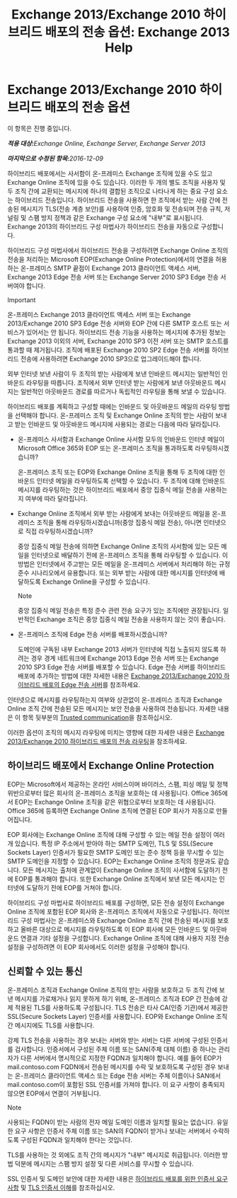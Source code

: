 ﻿---
title: 'Exchange 2013/Exchange 2010 하이브리드 배포의 전송 옵션: Exchange 2013 Help'
TOCTitle: Exchange 2013/Exchange 2010 하이브리드 배포의 전송 옵션
ms:assetid: 57f93b81-d153-4f0d-81f6-085130319803
ms:mtpsurl: https://technet.microsoft.com/ko-kr/library/Dn393960(v=EXCHG.150)
ms:contentKeyID: 59635561
ms.date: 01/10/2018
mtps_version: v=EXCHG.150
ms.translationtype: HT
---

# Exchange 2013/Exchange 2010 하이브리드 배포의 전송 옵션

이 항목은 진행 중입니다.  

_<strong>적용 대상:</strong>Exchange Online, Exchange Server, Exchange Server 2013_

_<strong>마지막으로 수정된 항목:</strong>2016-12-09_

하이브리드 배포에서는 사서함이 온-프레미스 Exchange 조직에 있을 수도 있고 Exchange Online 조직에 있을 수도 있습니다. 이러한 두 개의 별도 조직을 사용자 및 두 조직 간에 교환되는 메시지에 하나의 결합된 조직으로 나타나게 하는 중요 구성 요소는 하이브리드 전송입니다. 하이브리드 전송을 사용하면 한 조직에서 받는 사람 간에 전송된 메시지가 TLS(전송 계층 보안)를 사용하여 인증, 암호화 및 전송되며 전송 규칙, 저널링 및 스팸 방지 정책과 같은 Exchange 구성 요소에 "내부"로 표시됩니다. Exchange 2013의 하이브리드 구성 마법사가 하이브리드 전송을 자동으로 구성합니다.

하이브리드 구성 마법사에서 하이브리드 전송을 구성하려면 Exchange Online 조직의 전송을 처리하는 Microsoft EOP(Exchange Online Protection)에서의 연결을 허용하는 온-프레미스 SMTP 끝점이 Exchange 2013 클라이언트 액세스 서버, Exchange 2013 Edge 전송 서버 또는 Exchange Server 2010 SP3 Edge 전송 서버여야 합니다.


> [!IMPORTANT]
> 온-프레미스 Exchange 2013 클라이언트 액세스 서버 또는 Exchange 2013/Exchange 2010 SP3 Edge 전송 서버와 EOP 간에 다른 SMTP 호스트 또는 서비스가 있어서는 안 됩니다. 하이브리드 전송 기능을 사용하는 메시지에 추가된 정보는 Exchange 2013 이외의 서버, Exchange 2010 SP3 이전 서버 또는 SMTP 호스트를 통과할 때 제거됩니다. 조직에 배포된 Exchange 2010 SP2 Edge 전송 서버를 하이브리드 전송에 사용하려면 Exchange 2010 SP3으로 업그레이드해야 합니다.



외부 인터넷 보낸 사람이 두 조직의 받는 사람에게 보낸 인바운드 메시지는 일반적인 인바운드 라우팅을 따릅니다. 조직에서 외부 인터넷 받는 사람에게 보낸 아웃바운드 메시지는 일반적인 아웃바운드 경로를 따르거나 독립적인 라우팅을 통해 보낼 수 있습니다.

하이브리드 배포를 계획하고 구성할 때에는 인바운드 및 아웃바운드 메일의 라우팅 방법을 선택해야 합니다. 온-프레미스 조직 및 Exchange Online 조직의 받는 사람이 보내고 받는 인바운드 및 아웃바운드 메시지에 사용되는 경로는 다음에 따라 달라집니다.

  - 온-프레미스 사서함과 Exchange Online 사서함 모두의 인바운드 인터넷 메일이 Microsoft Office 365와 EOP 또는 온-프레미스 조직을 통과하도록 라우팅하시겠습니까?
    
    온-프레미스 조직 또는 EOP와 Exchange Online 조직을 통해 두 조직에 대한 인바운드 인터넷 메일을 라우팅하도록 선택할 수 있습니다. 두 조직에 대해 인바운드 메시지를 라우팅하는 것은 하이브리드 배포에서 중앙 집중식 메일 전송을 사용하는지 여부에 따라 달라집니다.

  - Exchange Online 조직에서 외부 받는 사람에게 보내는 아웃바운드 메일을 온-프레미스 조직을 통해 라우팅하시겠습니까(중앙 집중식 메일 전송), 아니면 인터넷으로 직접 라우팅하시겠습니까?
    
    중앙 집중식 메일 전송에 의하면 Exchange Online 조직의 사서함에 있는 모든 메일을 인터넷으로 배달하기 전에 온-프레미스 조직을 통해 라우팅할 수 있습니다. 이 방법은 인터넷에서 주고받는 모든 메일을 온-프레미스 서버에서 처리해야 하는 규정 준수 시나리오에서 유용합니다. 또는 외부 받는 사람에 대한 메시지를 인터넷에 배달하도록 Exchange Online을 구성할 수 있습니다.
    

    > [!NOTE]
    > 중앙 집중식 메일 전송은 특정 준수 관련 전송 요구가 있는 조직에만 권장됩니다. 일반적인 Exchange 조직은 중앙 집중식 메일 전송을 사용하지 않는 것이 좋습니다.



  - 온-프레미스 조직에 Edge 전송 서버를 배포하시겠습니까?
    
    도메인에 구독된 내부 Exchange 2013 서버가 인터넷에 직접 노출되지 않도록 하려는 경우 경계 네트워크에 Exchange 2013 Edge 전송 서버 또는 Exchange 2010 SP3 Edge 전송 서버를 배포할 수 있습니다. Edge 전송 서버를 하이브리드 배포에 추가하는 방법에 대한 자세한 내용은 [Exchange 2013/Exchange 2010 하이브리드 배포의 Edge 전송 서버](edge-transport-servers-in-exchange-2013-exchange-2010-hybrid-deployments-exchange-2013-help.md)를 참조하세요.

인터넷으로 메시지를 라우팅하는지 여부와 상관없이 온-프레미스 조직과 Exchange Online 조직 간에 전송된 모든 메시지는 보안 전송을 사용하여 전송됩니다. 자세한 내용은 이 항목 뒷부분의 [Trusted communication](transport-options-in-exchange-hybrid-deployments-exchange-2013-help.md)을 참조하십시오.

이러한 옵션이 조직의 메시지 라우팅에 미치는 영향에 대한 자세한 내용은 [Exchange 2013/Exchange 2010 하이브리드 배포의 전송 라우팅](transport-routing-in-exchange-2013-exchange-2010-hybrid-deployments-exchange-2013-help.md)을 참조하세요.

## 하이브리드 배포에서 Exchange Online Protection

EOP는 Microsoft에서 제공하는 온라인 서비스이며 바이러스, 스팸, 피싱 메일 및 정책 위반으로부터 많은 회사의 온-프레미스 조직을 보호하는 데 사용됩니다. Office 365에서 EOP는 Exchange Online 조직을 같은 위협으로부터 보호하는 데 사용됩니다. Office 365에 등록하면 Exchange Online 조직에 연결된 EOP 회사가 자동으로 만들어집니다.

EOP 회사에는 Exchange Online 조직에 대해 구성할 수 있는 메일 전송 설정이 여러 개 있습니다. 특정 IP 주소에서 받아야 하는 SMTP 도메인, TLS 및 SSL(Secure Sockets Layer) 인증서가 필요한 SMTP 도메인 또는 준수 정책 등을 무시할 수 있는 SMTP 도메인을 지정할 수 있습니다. EOP는 Exchange Online 조직의 정문과도 같습니다. 모든 메시지는 출처에 관계없이 Exchange Online 조직의 사서함에 도달하기 전에 EOP를 통과해야 합니다. 또한 Exchange Online 조직에서 보낸 모든 메시지는 인터넷에 도달하기 전에 EOP를 거쳐야 합니다.

하이브리드 구성 마법사로 하이브리드 배포를 구성하면, 모든 전송 설정이 Exchange Online 조직에 포함된 EOP 회사와 온-프레미스 조직에서 자동으로 구성됩니다. 하이브리드 구성 마법사는 온-프레미스와 Exchange Online 조직 간에 전송된 메시지를 보호하고 올바른 대상으로 메시지를 라우팅하도록 이 EOP 회사에 모든 인바운드 및 아웃바운드 연결과 기타 설정을 구성합니다. Exchange Online 조직에 대해 사용자 지정 전송 설정을 구성하려면 이 EOP 회사에서도 이러한 설정을 구성해야 합니다.

## 신뢰할 수 있는 통신

온-프레미스 조직과 Exchange Online 조직의 받는 사람을 보호하고 두 조직 간에 보낸 메시지를 가로채거나 읽지 못하게 하기 위해, 온-프레미스 조직과 EOP 간 전송에 강제 적용된 TLS를 사용하도록 구성됩니다. TLS 전송은 타사 CA(인증 기관)에서 제공한 SSL(Secure Sockets Layer) 인증서를 사용합니다. EOP와 Exchange Online 조직 간 메시지에도 TLS를 사용합니다.

강제 TLS 전송을 사용하는 경우 보내는 서버와 받는 서버는 다른 서버에 구성된 인증서를 검사합니다. 인증서에서 구성된 주체 이름 또는 SAN(주체 대체 이름) 중 하나는 관리자가 다른 서버에서 명시적으로 지정한 FQDN과 일치해야 합니다. 예를 들어 EOP가 mail.contoso.com FQDN에서 전송된 메시지를 수락 및 보호하도록 구성된 경우 보내는 온-프레미스 클라이언트 액세스 또는 Edge 전송 서버는 주체 이름이나 SAN에서 mail.contoso.com이 포함된 SSL 인증서를 가져야 합니다. 이 요구 사항이 충족되지 않으면 EOP에서 연결이 거부됩니다.


> [!NOTE]
> 사용되는 FQDN이 받는 사람의 전자 메일 도메인 이름과 일치할 필요는 없습니다. 유일한 요구 사항은 인증서 주체 이름 또는 SAN의 FQDN이 받거나 보내는 서버에서 수락하도록 구성된 FQDN과 일치해야 한다는 것입니다.



TLS를 사용하는 것 외에도 조직 간의 메시지가 "내부" 메시지로 취급됩니다. 이러한 방법 덕분에 메시지는 스팸 방지 설정 및 다른 서비스를 무시할 수 있습니다.

SSL 인증서 및 도메인 보안에 대한 자세한 내용은 [하이브리드 배포를 위한 인증서 요구 사항](certificate-requirements-for-hybrid-deployments-exchange-2013-help.md) 및 [TLS 인증서 이해](http://go.microsoft.com/fwlink/p/?linkid=187237)를 참조하십시오.

